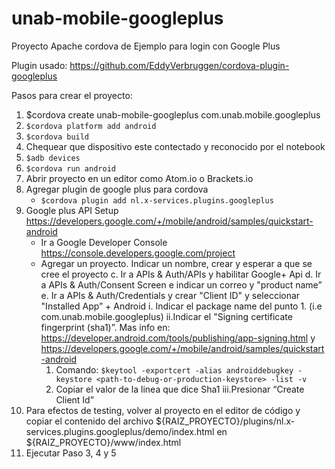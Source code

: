 # unab-mobile-googleplus

Proyecto Apache cordova de Ejemplo para login con Google Plus

Plugin usado: https://github.com/EddyVerbruggen/cordova-plugin-googleplus

Pasos para crear el proyecto:

1. $cordova create unab-mobile-googleplus com.unab.mobile.googleplus
2. ``` $cordova platform add android ```
3. ``` $cordova build ```
4. Chequear que dispositivo este contectado y reconocido por el notebook
5. ``` $adb devices ```
6. ``` $cordova run android ```
7. Abrir proyecto en un editor como Atom.io o Brackets.io
8. Agregar plugin de google plus para cordova
	* ``` $cordova plugin add nl.x-services.plugins.googleplus ```
9. Google plus API Setup https://developers.google.com/+/mobile/android/samples/quickstart-android
	* Ir a Google Developer Console https://console.developers.google.com/project
	* Agregar un proyecto. Indicar un nombre, crear y esperar a que se cree el proyecto
  c. Ir a APIs & Auth/APIs y habilitar Google+ Api
  d. Ir a APIs & Auth/Consent Screen e indicar un correo y "product name”
  e. Ir a APIs & Auth/Credentials y crear "Client ID" y seleccionar "Installed App” + Android
    i. Indicar el package name del punto 1. (i.e com.unab.mobile.googleplus)
    ii.Indicar el "Signing certificate fingerprint (sha1)”. Mas info en: https://developer.android.com/tools/publishing/app-signing.html y https://developers.google.com/+/mobile/android/samples/quickstart-android
      1. Comando: ``` $keytool -exportcert -alias androiddebugkey -keystore <path-to-debug-or-production-keystore> -list -v ```
      2. Copiar el valor de la linea que dice Sha1
    iii.Presionar “Create Client Id”
10. Para efectos de testing, volver al proyecto en el editor de código y copiar el contenido del archivo ${RAIZ_PROYECTO}/plugins/nl.x-services.plugins.googleplus/demo/index.html en ${RAIZ_PROYECTO}/www/index.html
11. Ejecutar Paso 3, 4 y 5

 
